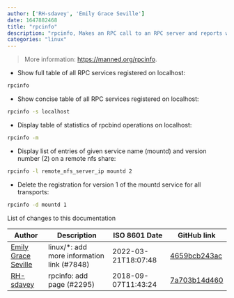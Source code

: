 ```yaml
---
author: ['RH-sdavey', 'Emily Grace Seville']
date: 1647882468
title: "rpcinfo"
description: "rpcinfo, Makes an RPC call to an RPC server and reports what it finds."
categories: "linux"
---
```

> More information: <https://manned.org/rpcinfo>.

- Show full table of all RPC services registered on localhost:

```bash
rpcinfo
```

- Show concise table of all RPC services registered on localhost:

```bash
rpcinfo -s localhost
```

- Display table of statistics of rpcbind operations on localhost:

```bash
rpcinfo -m
```

- Display list of entries of given service name (mountd) and version number (2) on a remote nfs share:

```bash
rpcinfo -l remote_nfs_server_ip mountd 2
```

- Delete the registration for version 1 of the mountd service for all transports:

```bash
rpcinfo -d mountd 1
```
List of changes to this documentation


Author | Description | ISO 8601 Date | GitHub link
------|-----|-----|-----
[Emily Grace Seville](mailto:emilyseville7cf@gmail.com) | linux/*: add more information link (#7848) | 2022-03-21T18:07:48 | [4659bcb243ac](https://github.com/tldr-pages/tldr/commit/4659bcb243ac572c9e0c95117097801f1e62bda4)
[RH-sdavey](mailto:32485509+RH-sdavey@users.noreply.github.com) | rpcinfo: add page (#2295) | 2018-09-07T11:43:24 | [7a703b14d460](https://github.com/tldr-pages/tldr/commit/7a703b14d46005bb41a51c2651e482545a249845)

